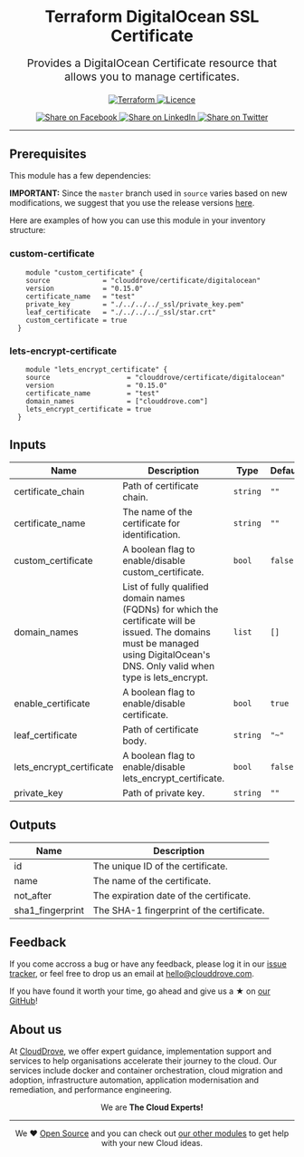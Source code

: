 <!-- This file was automatically generated by the `geine`. Make all changes to `README.yaml` and run `make readme` to rebuild this file. -->


<h1 align="center">
    Terraform DigitalOcean SSL Certificate


</h1>

<p align="center" style="font-size: 1.2rem;"> 
    Provides a DigitalOcean Certificate resource that allows you to manage certificates.
     </p>

<p align="center">

<a href="https://www.terraform.io">
  <img src="https://img.shields.io/badge/Terraform-v0.15-green" alt="Terraform">
</a>
<a href="LICENSE.md">
  <img src="https://img.shields.io/badge/License-MIT-blue.svg" alt="Licence">
</a>


</p>
<p align="center">

<a href='https://facebook.com/sharer/sharer.php?u=https://github.com/clouddrove/terraform-digitalocean-ssl-certificate'>
  <img title="Share on Facebook" src="https://user-images.githubusercontent.com/50652676/62817743-4f64cb80-bb59-11e9-90c7-b057252ded50.png" />
</a>
<a href='https://www.linkedin.com/shareArticle?mini=true&title=Terraform+DigitalOcean+SSL+Certificate&url=https://github.com/clouddrove/terraform-digitalocean-ssl-certificate'>
  <img title="Share on LinkedIn" src="https://user-images.githubusercontent.com/50652676/62817742-4e339e80-bb59-11e9-87b9-a1f68cae1049.png" />
</a>
<a href='https://twitter.com/intent/tweet/?text=Terraform+DigitalOcean+SSL+Certificate&url=https://github.com/clouddrove/terraform-digitalocean-ssl-certificate'>
  <img title="Share on Twitter" src="https://user-images.githubusercontent.com/50652676/62817740-4c69db00-bb59-11e9-8a79-3580fbbf6d5c.png" />
</a>

</p>
<hr>





## Prerequisites

This module has a few dependencies: 








**IMPORTANT:** Since the `master` branch used in `source` varies based on new modifications, we suggest that you use the release versions [here](https://github.com/clouddrove/terraform-digitalocean-ssl-certificate/releases).


Here are examples of how you can use this module in your inventory structure:
### custom-certificate
```hcl
    module "custom_certificate" {
    source             = "clouddrove/certificate/digitalocean"
    version            = "0.15.0"
    certificate_name   = "test"
    private_key        = "./../../../_ssl/private_key.pem"
    leaf_certificate   = "./../../../_ssl/star.crt"
    custom_certificate = true
  }
```
### lets-encrypt-certificate
```hcl
    module "lets_encrypt_certificate" {
    source                   = "clouddrove/certificate/digitalocean"
    version                  = "0.15.0"
    certificate_name         = "test"
    domain_names             = ["clouddrove.com"]
    lets_encrypt_certificate = true
  }
```






## Inputs

| Name | Description | Type | Default | Required |
|------|-------------|------|---------|:--------:|
| certificate\_chain | Path of certificate chain. | `string` | `""` | no |
| certificate\_name | The name of the certificate for identification. | `string` | `""` | no |
| custom\_certificate | A boolean flag to enable/disable custom\_certificate. | `bool` | `false` | no |
| domain\_names | List of fully qualified domain names (FQDNs) for which the certificate will be issued. The domains must be managed using DigitalOcean's DNS. Only valid when type is lets\_encrypt. | `list` | `[]` | no |
| enable\_certificate | A boolean flag to enable/disable certificate. | `bool` | `true` | no |
| leaf\_certificate | Path of certificate body. | `string` | `"~"` | no |
| lets\_encrypt\_certificate | A boolean flag to enable/disable lets\_encrypt\_certificate. | `bool` | `false` | no |
| private\_key | Path of private key. | `string` | `""` | no |

## Outputs

| Name | Description |
|------|-------------|
| id | The unique ID of the certificate. |
| name | The name of the certificate. |
| not\_after | The expiration date of the certificate. |
| sha1\_fingerprint | The SHA-1 fingerprint of the certificate. |






## Feedback 
If you come accross a bug or have any feedback, please log it in our [issue tracker](https://github.com/clouddrove/terraform-digitalocean-ssl-certificate/issues), or feel free to drop us an email at [hello@clouddrove.com](mailto:hello@clouddrove.com).

If you have found it worth your time, go ahead and give us a ★ on [our GitHub](https://github.com/clouddrove/terraform-digitalocean-ssl-certificate)!

## About us

At [CloudDrove][website], we offer expert guidance, implementation support and services to help organisations accelerate their journey to the cloud. Our services include docker and container orchestration, cloud migration and adoption, infrastructure automation, application modernisation and remediation, and performance engineering.

<p align="center">We are <b> The Cloud Experts!</b></p>
<hr />
<p align="center">We ❤️  <a href="https://github.com/clouddrove">Open Source</a> and you can check out <a href="https://github.com/clouddrove">our other modules</a> to get help with your new Cloud ideas.</p>

  [website]: https://clouddrove.com
  [github]: https://github.com/clouddrove
  [linkedin]: https://cpco.io/linkedin
  [twitter]: https://twitter.com/clouddrove/
  [email]: https://clouddrove.com/contact-us.html
  [terraform_modules]: https://github.com/clouddrove?utf8=%E2%9C%93&q=terraform-&type=&language=

